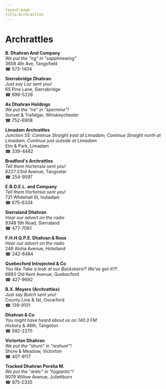 ```yaml
---
layout:page
title:Archrattles
---
```

# Archrattles

**B. Dhahran And Company**  
_We put the "ng" in "sapphirewing"_  
3658 4th Ave, Tangofield  
☎ 573-1404



**Sierrabridge Dhahran**  
_Just say Luz sent you!_  
65 Pine Lane, Sierrabridge  
☎ 696-5228



**As Dhahran Holdings**  
_We put the "ne" in "spermine"!_  
Sunset & Trafalgar, Whiskeychester  
☎ 752-6908



**Limadam Archrattles**  
_Junction 55: Continue Straight east at Limadam, Continue Straight north at Limadam, Continue just outside at Limadam_  
Elm & Park, Limadam  
☎ 339-4482



**Bradford's Archrattles**  
_Tell them Hortensia sent you!_  
8227 23rd Avenue, Tangoster  
☎ 254-9597



**E.B.D.E.L. and Company**  
_Tell them Hortensia sent you!_  
721 Whitehall St, Indiadam  
☎ 675-6334



**Sierraland Dhahran**  
_Hear our advert on the radio_  
9348 5th Road, Sierraland  
☎ 477-7061



**F.H.H.Q.P.E. Dhahran & Rous**  
_Hear our advert on the radio_  
246 Aloha Avenue, Hotelland  
☎ 242-8484



**Quebecford Introjected & Co**  
_You like Take a look at our Backstairs!? We've got it!?!_  
6883 Old Kent Avenue, Quebecford  
☎ 427-9692



**B.X. Meyers (Archrattles)**  
_Just say Butch sent you!_  
County Line & 1st, Oscarford  
☎ 139-9101



**Dhahran & Co**  
_You might have heard about us on 140.3 FM_  
Hickory & 46th, Tangoton  
☎ 592-2270



**Victorton Dhahran**  
_We put the "shunt" in "reshunt"!_  
Shore & Meadow, Victorton  
☎ 407-9117



**Tracked Dhahran Porsha M.**  
_We put the "antic" in "hygiantic"!_  
9079 Willow Avenue, Juliettburn  
☎ 875-2335



